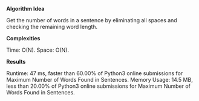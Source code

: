 **Algorithm Idea**

Get the number of words in a sentence by eliminating all spaces 
and checking the remaining word length. 

**Complexities**

Time: O(N).
Space: O(N).

**Results**

Runtime: 47 ms, faster than 60.00% of Python3 online submissions for Maximum Number of Words Found in Sentences.
Memory Usage: 14.5 MB, less than 20.00% of Python3 online submissions for Maximum Number of Words Found in Sentences.
